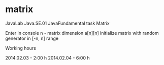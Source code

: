 matrix
======

JavaLab Java.SE.01 JavaFundamental task Matrix

Enter in console n - matrix dimension a[n][n]
initialize matrix with random generator in [-n, n] range

Working hours

2014.02.03 - 2:00 h
2014.02.04 - 6:00 h
